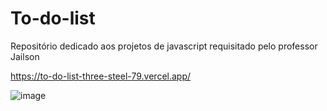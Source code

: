 # To-do-list
Repositório dedicado aos projetos de javascript requisitado pelo professor Jailson

https://to-do-list-three-steel-79.vercel.app/


![image](https://github.com/tamiressil/To-do-list/assets/163886976/f0515e30-6f43-4222-8559-c96bee487a8a)
